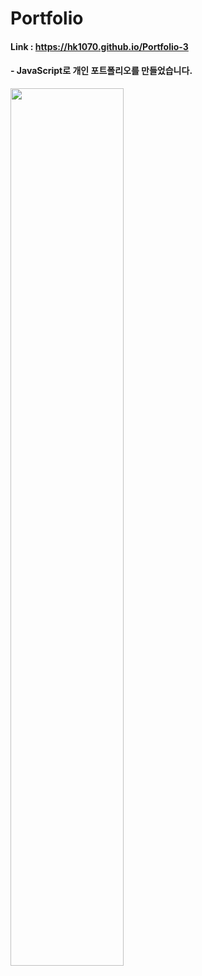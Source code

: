 # Portfolio

#### Link : https://hk1070.github.io/Portfolio-3

#### - JavaScript로 개인 포트폴리오를 만들었습니다.

<img width="60%" src="https://user-images.githubusercontent.com/85146819/132990336-c409b34b-de39-4a5d-b4b2-4042a8f360ff.png">
